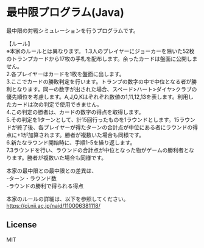 # 最中限プログラム(Java)

最中限の対戦シミュレーションを行うプログラムです。<br>

【ルール】<br>
※本家のルールとは異なります。
1.3人のプレイヤーにジョーカーを除いた52枚のトランプカードから17枚の手札を配布します。余ったカードは盤面に公開しません。<br>
2.各プレイヤーはカードを1枚を盤面に出します。<br>
3.ここでカードの勝敗判定を行います。トランプの数字の中で中位となる者が勝利となります。同一の数字が出された場合、スペード>ハート>ダイヤ>クラブの優先順位を考慮します。A,J,Q,Kはぞれぞれ数値の1,11,12,13を表します。利用したカードは次の判定で使用できません。<br>
4.この判定の勝者は、カードの数字の得点を取得します。<br>
5.その判定を1ターンとして、計15回行ったものを1ラウンドとします。15ラウンドが終了後、各プレイヤーが得たターンの合計点が中位にある者にラウンドの得点に+1が加算されます。勝者が複数いた場合も同様です。<br>
6.新たなラウンド開始時に、手順1-5を繰り返します。<br>
7.3ラウンドを行い、ラウンドの合計点が中位となった物がゲームの勝利者となります。勝者が複数いた場合も同様です。<br>

本家の最中限との最中限との差異は、<br>
-ターン・ラウンド数<br>
-ラウンドの勝利で得られる得点<br>

本家のルールの詳細は、以下を参照してください。<br>
https://ci.nii.ac.jp/naid/110006381118/

## License
MIT
